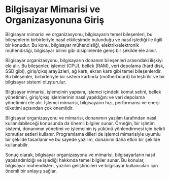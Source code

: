 # Bilgisayar Mimarisi ve Organizasyonuna Giriş
Bilgisayar mimarisi ve organizasyonu, bilgisayarın temel bileşenleri, bu bileşenlerin birbirleriyle nasıl etkileşimde bulunduğu ve nasıl işlediği ile ilgili bir konudur. Bu konu, bilgisayar mühendisliği, elektrik/elektronik mühendisliği, bilgisayar bilimi gibi disiplinlerde geniş bir şekilde ele alınır.

Bilgisayar organizasyonu, bilgisayarın donanım bileşenleri arasındaki ilişkiyi ele alır. Bu bileşenler, işlemci (CPU), bellek (RAM), veri depolama (hard disk, SSD gibi), giriş/çıkış arayüzleri, ağ kartı, ekran kartı gibi temel bileşenlerdir. Bu bileşenler, birbirleriyle bir sistem kartında (motherboard) birleştirilir ve bir bilgisayar sistemi oluşturulur.

Bilgisayar mimarisi, işlemcinin yapısını, işlemci içindeki komut setini, bellek yönetimini, giriş/çıkış işlemlerinin nasıl yapıldığını ve veri depolama yönetimini ele alır. İşlemci mimarisi, bilgisayarın hızı, performansı ve enerji tüketimi açısından çok önemlidir.

Bilgisayar organizasyonu ve mimarisi, donanımın yazılım tarafından nasıl kullanılabileceği konusunda da önemli bilgiler sunar. Örneğin, bir işletim sistemi, donanımın yönetimi ve işlemcinin iş yükünü yönlendirmesi için belirli komutlar setleri kullanır. Programlama dilleri de işlemci mimarisiyle uyumlu bir şekilde tasarlanır ve bu sayede yazılım, donanımı daha etkin bir şekilde kullanabilir.

Sonuç olarak, bilgisayar organizasyonu ve mimarisi, bilgisayarların nasıl yapılandırıldığı ve işlediği hakkında temel bilgiler sunar. Bu konular, bilgisayar mühendisleri, yazılım geliştiricileri ve bilgisayar kullanıcıları için önemli bir anlayış sağlar.
